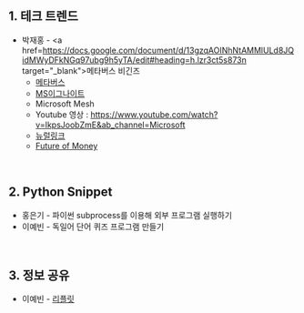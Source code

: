 ## 1. 테크 트렌드

- 박재홍 - <a href=https://docs.google.com/document/d/13gzqAOINhNtAMMlULd8JQidMWyDFkNGq97ubg9h5yTA/edit#heading=h.lzr3ct5s873n target="_blank">메타버스 비긴즈</a>
  - <a href=https://spri.kr/posts/view/23197 target="_blank">메타버스</a>
  - <a href=https://myignite.microsoft.com/home target="_blank">MS이그나이트</a>
  - Microsoft Mesh
   - Youtube 영상 : https://www.youtube.com/watch?v=IkpsJoobZmE&ab_channel=Microsoft
  - <a href=https://neuralink.com/ target="_blank">뉴럴링크</a>
  - <a href=https://www.citivelocity.com/citigps/ target="_blank">Future of Money</a>


&nbsp;



## 2. Python Snippet

- 홍은기 - 파이썬 subprocess를 이용해 외부 프로그램 실행하기
- 이예빈 - 독일어 단어 퀴즈 프로그램 만들기



&nbsp;



## 3. 정보 공유

- 이예빈 - <a href=https://replit.com target="__blank">리플릿</a>
